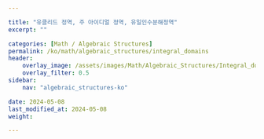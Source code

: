 ```yaml
---

title: "유클리드 정역, 주 아이디얼 정역, 유일인수분해정역"
excerpt: ""

categories: [Math / Algebraic Structures]
permalink: /ko/math/algebraic_structures/integral_domains
header:
    overlay_image: /assets/images/Math/Algebraic_Structures/Integral_domains.png
    overlay_filter: 0.5
sidebar: 
    nav: "algebraic_structures-ko"

date: 2024-05-08
last_modified_at: 2024-05-08
weight: 

---
```



